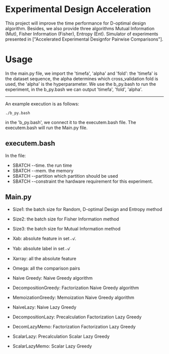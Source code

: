 Experimental Design Acceleration
==============================
This project will improve the time performance for D-optimal design algorithm. Besides, we also provide three algorithms Mutual Information (Mut), Fisher Information (Fisher), Entropy (Ent). Simulator of experiments presented in ["Accelerated Experimental Designfor Pairwise Comparisons"].

Usage
======================


In the main.py file, we import the 'timefa', 'alpha' and 'fold': the 'timefa' is the dataset sequence, the alpha determines which cross_validation fold is used, the 'alpha' is the hyperparameter.   We use the b_py.bash to run the experiment, in the b_py.bash we can output 'timefa', 'fold', 'alpha'.


-----
An example execution is as follows:

	./b_py.bash

in the 'b_py.bash', we connect it to the executem.bash file.  The executem.bash will run the Main.py file.

executem.bash
------------------


In the file:

* SBATCH --time.  the run time 
* SBATCH --mem.  the memory
* SBATCH --partition which partition should be used
* SBATCH --constraint the hardware requirement for this experiment.

Main.py
------------------

* Size1: the batch size for Random, D-optimal Design and Entropy method
* Size2: the batch size for Fisher Information method
* Size3: the batch size for Mutual Information method

* Xab: absolute feature in set $\mathcal{A}$.
* Yab: absolute label in set $\mathcal{A}$
* Xarray: all the absolute feature
* Omega: all the comparison pairs

* Naive Greedy:  Naive Greedy algorithm
* DecompositionGreedy: Factorization Naive Greedy algorithm
* MemoizationGreedy: Memoization Naive Greedy algorithm
* NaiveLazy: Naive Lazy Greedy 
* DecompositionLazy: Precalculation Factorization Lazy Greedy
* DecomLazyMemo: Factorization Factorization Lazy Greedy
* ScalarLazy: Precalculation Scalar Lazy Greedy
* ScalarLazyMemo: Scalar Lazy Greedy


